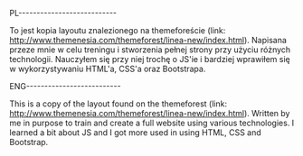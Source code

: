 PL---------------------------

To jest kopia layoutu znalezionego na themeforeście (link: http://www.themenesia.com/themeforest/linea-new/index.html).
Napisana przeze mnie w celu treningu i stworzenia pełnej strony przy użyciu różnych technologii.
Nauczyłem się przy niej trochę o JS'ie i bardziej wprawiłem się w wykorzystywaniu HTML'a, CSS'a oraz Bootstrapa.

ENG--------------------------
 
This is a copy of the layout found on the themeforest (link: http://www.themenesia.com/themeforest/linea-new/index.html).
Written by me in purpose  to train and create a full website using various technologies.
I learned a bit about JS and I got more used in using HTML, CSS and Bootstrap.
